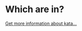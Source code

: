 Which are in?
=
[Get more information about kata...](https://www.codewars.com//kata//kata/550554fd08b86f84fe000a58)